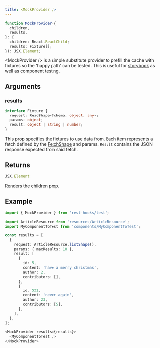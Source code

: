 ```yaml
---
title: <MockProvider />
---
```


```typescript
function MockProvider({
  children,
  results,
}: {
  children: React.ReactChild;
  results: Fixture[];
}): JSX.Element;
```

\<MockProvider /> is a simple substitute provider to prefill the cache with fixtures so the 'happy path'
can be tested. This is useful for [storybook](../guides/storybook.md) as well as component testing.

## Arguments

### results

```typescript
interface Fixture {
  request: ReadShape<Schema, object, any>;
  params: object;
  result: object | string | number;
}
```

This prop specifies the fixtures to use data from. Each item represents a fetch defined by the
[FetchShape](./FetchShape.md) and params. `Result` contains the JSON response expected from said fetch.

## Returns

```typescript
JSX.Element
```

Renders the children prop.

## Example

```typescript
import { MockProvider } from 'rest-hooks/test';

import ArticleResource from 'resources/ArticleResource';
import MyComponentToTest from 'components/MyComponentToTest';

const results = [
  {
    request: ArticleResource.listShape(),
    params: { maxResults: 10 },
    result: [
      {
        id: 5,
        content: 'have a merry christmas',
        author: 2,
        contributors: [],
      },
      {
        id: 532,
        content: 'never again',
        author: 23,
        contributors: [5],
      },
    ],
  },
];

<MockProvider results={results}>
  <MyComponentToTest />
</MockProvider>
```

